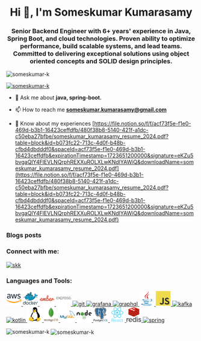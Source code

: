 <h1 align="center">Hi 👋, I'm Someskumar Kumarasamy</h1>
<h3 align="center">Senior Backend Engineer with 6+ years' experience in Java, Spring Boot, and cloud technologies. Proven ability to optimize performance, build scalable systems, and lead teams. Committed to delivering exceptional solutions using object oriented concepts and SOLID design principles.</h3>

<p align="left"> <img src="https://komarev.com/ghpvc/?username=someskumar-k&label=Profile%20views&color=0e75b6&style=flat" alt="someskumar-k" /> </p>

<p align="left"> <a href="https://github.com/ryo-ma/github-profile-trophy"><img src="https://github-profile-trophy.vercel.app/?username=someskumar-k" alt="someskumar-k" /></a> </p>

- 💬 Ask me about **java, spring-boot.**

- 📫 How to reach me **someskumar.kumarasamy@gmail.com**

- 📄 Know about my experiences [https://file.notion.so/f/f/acf73f5e-f1e0-469d-b3b1-16423ceffdfb/480f38b8-5140-421f-a1dc-c50eba27bfbe/someskumar_kumarasamy_resume_2024.pdf?table=block&id=b073fc22-713c-4d0f-b48b-cfbd4dbdddf0&spaceId=acf73f5e-f1e0-469d-b3b1-16423ceffdfb&expirationTimestamp=1723651200000&signature=eKZu5bvgaQIY4FlEVLNQrphREXXuROLXLwKNdIYAWiQ&downloadName=someskumar_kumarasamy_resume_2024.pdf](https://file.notion.so/f/f/acf73f5e-f1e0-469d-b3b1-16423ceffdfb/480f38b8-5140-421f-a1dc-c50eba27bfbe/someskumar_kumarasamy_resume_2024.pdf?table=block&id=b073fc22-713c-4d0f-b48b-cfbd4dbdddf0&spaceId=acf73f5e-f1e0-469d-b3b1-16423ceffdfb&expirationTimestamp=1723651200000&signature=eKZu5bvgaQIY4FlEVLNQrphREXXuROLXLwKNdIYAWiQ&downloadName=someskumar_kumarasamy_resume_2024.pdf)

### Blogs posts
<!-- BLOG-POST-LIST:START -->
<!-- BLOG-POST-LIST:END -->

<h3 align="left">Connect with me:</h3>
<p align="left">
<a href="https://dev.to/skk" target="blank"><img align="center" src="https://raw.githubusercontent.com/rahuldkjain/github-profile-readme-generator/master/src/images/icons/Social/devto.svg" alt="skk" height="30" width="40" /></a>
</p>

<h3 align="left">Languages and Tools:</h3>
<p align="left"> <a href="https://aws.amazon.com" target="_blank" rel="noreferrer"> <img src="https://raw.githubusercontent.com/devicons/devicon/master/icons/amazonwebservices/amazonwebservices-original-wordmark.svg" alt="aws" width="40" height="40"/> </a> <a href="https://www.docker.com/" target="_blank" rel="noreferrer"> <img src="https://raw.githubusercontent.com/devicons/devicon/master/icons/docker/docker-original-wordmark.svg" alt="docker" width="40" height="40"/> </a> <a href="https://emberjs.com/" target="_blank" rel="noreferrer"> <img src="https://raw.githubusercontent.com/devicons/devicon/master/icons/ember/ember-original-wordmark.svg" alt="ember" width="40" height="40"/> </a> <a href="https://expressjs.com" target="_blank" rel="noreferrer"> <img src="https://raw.githubusercontent.com/devicons/devicon/master/icons/express/express-original-wordmark.svg" alt="express" width="40" height="40"/> </a> <a href="https://git-scm.com/" target="_blank" rel="noreferrer"> <img src="https://www.vectorlogo.zone/logos/git-scm/git-scm-icon.svg" alt="git" width="40" height="40"/> </a> <a href="https://grafana.com" target="_blank" rel="noreferrer"> <img src="https://www.vectorlogo.zone/logos/grafana/grafana-icon.svg" alt="grafana" width="40" height="40"/> </a> <a href="https://graphql.org" target="_blank" rel="noreferrer"> <img src="https://www.vectorlogo.zone/logos/graphql/graphql-icon.svg" alt="graphql" width="40" height="40"/> </a> <a href="https://www.java.com" target="_blank" rel="noreferrer"> <img src="https://raw.githubusercontent.com/devicons/devicon/master/icons/java/java-original.svg" alt="java" width="40" height="40"/> </a> <a href="https://developer.mozilla.org/en-US/docs/Web/JavaScript" target="_blank" rel="noreferrer"> <img src="https://raw.githubusercontent.com/devicons/devicon/master/icons/javascript/javascript-original.svg" alt="javascript" width="40" height="40"/> </a> <a href="https://kafka.apache.org/" target="_blank" rel="noreferrer"> <img src="https://www.vectorlogo.zone/logos/apache_kafka/apache_kafka-icon.svg" alt="kafka" width="40" height="40"/> </a> <a href="https://kotlinlang.org" target="_blank" rel="noreferrer"> <img src="https://www.vectorlogo.zone/logos/kotlinlang/kotlinlang-icon.svg" alt="kotlin" width="40" height="40"/> </a> <a href="https://www.linux.org/" target="_blank" rel="noreferrer"> <img src="https://raw.githubusercontent.com/devicons/devicon/master/icons/linux/linux-original.svg" alt="linux" width="40" height="40"/> </a> <a href="https://www.mongodb.com/" target="_blank" rel="noreferrer"> <img src="https://raw.githubusercontent.com/devicons/devicon/master/icons/mongodb/mongodb-original-wordmark.svg" alt="mongodb" width="40" height="40"/> </a> <a href="https://www.mysql.com/" target="_blank" rel="noreferrer"> <img src="https://raw.githubusercontent.com/devicons/devicon/master/icons/mysql/mysql-original-wordmark.svg" alt="mysql" width="40" height="40"/> </a> <a href="https://nodejs.org" target="_blank" rel="noreferrer"> <img src="https://raw.githubusercontent.com/devicons/devicon/master/icons/nodejs/nodejs-original-wordmark.svg" alt="nodejs" width="40" height="40"/> </a> <a href="https://www.postgresql.org" target="_blank" rel="noreferrer"> <img src="https://raw.githubusercontent.com/devicons/devicon/master/icons/postgresql/postgresql-original-wordmark.svg" alt="postgresql" width="40" height="40"/> </a> <a href="https://reactjs.org/" target="_blank" rel="noreferrer"> <img src="https://raw.githubusercontent.com/devicons/devicon/master/icons/react/react-original-wordmark.svg" alt="react" width="40" height="40"/> </a> <a href="https://redis.io" target="_blank" rel="noreferrer"> <img src="https://raw.githubusercontent.com/devicons/devicon/master/icons/redis/redis-original-wordmark.svg" alt="redis" width="40" height="40"/> </a> <a href="https://spring.io/" target="_blank" rel="noreferrer"> <img src="https://www.vectorlogo.zone/logos/springio/springio-icon.svg" alt="spring" width="40" height="40"/> </a> </p>

<p><img align="left" src="https://github-readme-stats.vercel.app/api/top-langs?username=someskumar-k&show_icons=true&locale=en&layout=compact" alt="someskumar-k" /></p>

<p>&nbsp;<img align="center" src="https://github-readme-stats.vercel.app/api?username=someskumar-k&show_icons=true&locale=en" alt="someskumar-k" /></p>
